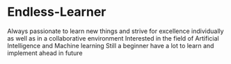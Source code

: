# Endless-Learner
Always passionate to learn new things and strive for excellence individually as well as in a collaborative environment
Interested in the field of Artificial Intelligence and Machine learning
Still a beginner have a lot to learn and implement ahead in future
